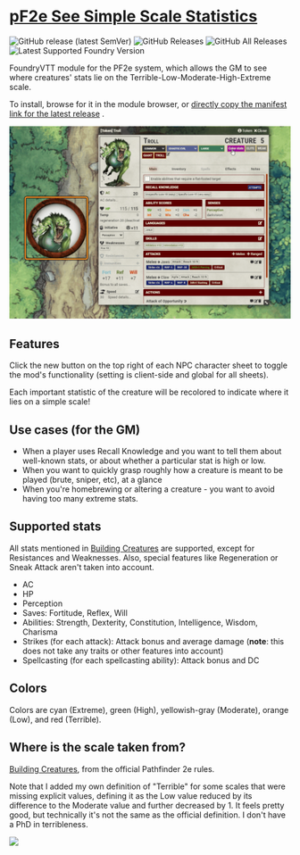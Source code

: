 # [pF2e See Simple Scale Statistics](https://foundryvtt.com/packages/pf2e-see-simple-scale-statistics/)

![GitHub release (latest SemVer)](https://img.shields.io/github/v/release/itamarcu/pf2e-see-simple-scale-statistics?style=for-the-badge)
![GitHub Releases](https://img.shields.io/github/downloads/itamarcu/pf2e-see-simple-scale-statistics/latest/total?style=for-the-badge)
![GitHub All Releases](https://img.shields.io/github/downloads/itamarcu/pf2e-see-simple-scale-statistics/total?style=for-the-badge&label=Downloads+total)
![Latest Supported Foundry Version](https://img.shields.io/endpoint?url=https://foundryshields.com/version?url=https://github.com/itamarcu/pf2e-see-simple-scale-statistics/raw/master/module.json)

FoundryVTT module for the PF2e system, which allows the GM to see where creatures' stats lie on the Terrible-Low-Moderate-High-Extreme scale.

To install, browse for it in the module browser,
or [directly copy the manifest link for the latest release](https://github.com/itamarcu/pf2e-see-simple-scale-statistics/releases/latest/download/module.json)
.

![](metadata/demo_2.gif)

## Features

Click the new button on the top right of each NPC character sheet to toggle the mod's functionality (setting is client-side and global for all sheets).

Each important statistic of the creature will be recolored to indicate where it lies on a simple scale!

## Use cases (for the GM)
- When a player uses Recall Knowledge and you want to tell them about well-known stats, or about whether a particular stat is high or low.
- When you want to quickly grasp roughly how a creature is meant to be played (brute, sniper, etc), at a glance
- When you're homebrewing or altering a creature - you want to avoid having too many extreme stats. 


## Supported stats
All stats mentioned in [Building Creatures](https://2e.aonprd.com/Rules.aspx?ID=995) are supported, except for Resistances and Weaknesses.
Also, special features like Regeneration or Sneak Attack aren't taken into account.

- AC
- HP
- Perception
- Saves: Fortitude, Reflex, Will
- Abilities: Strength, Dexterity, Constitution, Intelligence, Wisdom, Charisma
- Strikes (for each attack): Attack bonus and average damage (**note**: this does not take any traits or other features into account)
- Spellcasting (for each spellcasting ability): Attack bonus and DC

## Colors
Colors are cyan (Extreme), green (High), yellowish-gray (Moderate), orange (Low), and red (Terrible).

## Where is the scale taken from?

[Building Creatures](https://2e.aonprd.com/Rules.aspx?ID=995), from the official Pathfinder 2e rules.

Note that I added my own definition of "Terrible" for some scales that were missing explicit values, defining it as the Low value reduced by its difference to the Moderate value and further decreased by 1.
It feels pretty good, but technically it's not the same as the official definition.  I don't have a PhD in terribleness.

![](metadata/demo_1.gif)

